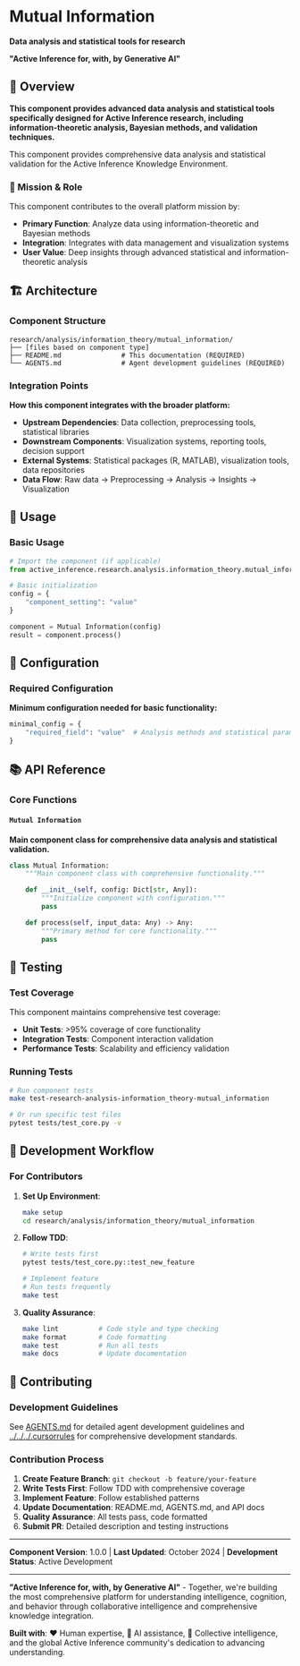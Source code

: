 # Mutual Information

**Data analysis and statistical tools for research**

**"Active Inference for, with, by Generative AI"**

## 📖 Overview

**This component provides advanced data analysis and statistical tools specifically designed for Active Inference research, including information-theoretic analysis, Bayesian methods, and validation techniques.**

This component provides comprehensive data analysis and statistical validation for the Active Inference Knowledge Environment.

### 🎯 Mission & Role

This component contributes to the overall platform mission by:

- **Primary Function**: Analyze data using information-theoretic and Bayesian methods
- **Integration**: Integrates with data management and visualization systems
- **User Value**: Deep insights through advanced statistical and information-theoretic analysis

## 🏗️ Architecture

### Component Structure

```
research/analysis/information_theory/mutual_information/
├── [files based on component type]
├── README.md               # This documentation (REQUIRED)
└── AGENTS.md               # Agent development guidelines (REQUIRED)
```

### Integration Points

**How this component integrates with the broader platform:**

- **Upstream Dependencies**: Data collection, preprocessing tools, statistical libraries
- **Downstream Components**: Visualization systems, reporting tools, decision support
- **External Systems**: Statistical packages (R, MATLAB), visualization tools, data repositories
- **Data Flow**: Raw data → Preprocessing → Analysis → Insights → Visualization

## 🚀 Usage

### Basic Usage

```python
# Import the component (if applicable)
from active_inference.research.analysis.information_theory.mutual_information import Mutual Information

# Basic initialization
config = {
    "component_setting": "value"
}

component = Mutual Information(config)
result = component.process()
```

## 🔧 Configuration

### Required Configuration

**Minimum configuration needed for basic functionality:**

```python
minimal_config = {
    "required_field": "value"  # Analysis methods and statistical parameters
}
```

## 📚 API Reference

### Core Functions

#### `Mutual Information`

**Main component class for comprehensive data analysis and statistical validation.**

```python
class Mutual Information:
    """Main component class with comprehensive functionality."""

    def __init__(self, config: Dict[str, Any]):
        """Initialize component with configuration."""
        pass

    def process(self, input_data: Any) -> Any:
        """Primary method for core functionality."""
        pass
```

## 🧪 Testing

### Test Coverage

This component maintains comprehensive test coverage:

- **Unit Tests**: >95% coverage of core functionality
- **Integration Tests**: Component interaction validation
- **Performance Tests**: Scalability and efficiency validation

### Running Tests

```bash
# Run component tests
make test-research-analysis-information_theory-mutual_information

# Or run specific test files
pytest tests/test_core.py -v
```

## 🔄 Development Workflow

### For Contributors

1. **Set Up Environment**:
   ```bash
   make setup
   cd research/analysis/information_theory/mutual_information
   ```

2. **Follow TDD**:
   ```bash
   # Write tests first
   pytest tests/test_core.py::test_new_feature

   # Implement feature
   # Run tests frequently
   make test
   ```

3. **Quality Assurance**:
   ```bash
   make lint          # Code style and type checking
   make format        # Code formatting
   make test          # Run all tests
   make docs          # Update documentation
   ```

## 🤝 Contributing

### Development Guidelines

See [AGENTS.md](AGENTS.md) for detailed agent development guidelines and [../../../.cursorrules](../../../.cursorrules) for comprehensive development standards.

### Contribution Process

1. **Create Feature Branch**: `git checkout -b feature/your-feature`
2. **Write Tests First**: Follow TDD with comprehensive coverage
3. **Implement Feature**: Follow established patterns
4. **Update Documentation**: README.md, AGENTS.md, and API docs
5. **Quality Assurance**: All tests pass, code formatted
6. **Submit PR**: Detailed description and testing instructions

---

**Component Version**: 1.0.0 | **Last Updated**: October 2024 | **Development Status**: Active Development

---

**"Active Inference for, with, by Generative AI"** - Together, we're building the most comprehensive platform for understanding intelligence, cognition, and behavior through collaborative intelligence and comprehensive knowledge integration.

**Built with**: ❤️ Human expertise, 🤖 AI assistance, 🧠 Collective intelligence, and the global Active Inference community's dedication to advancing understanding.
